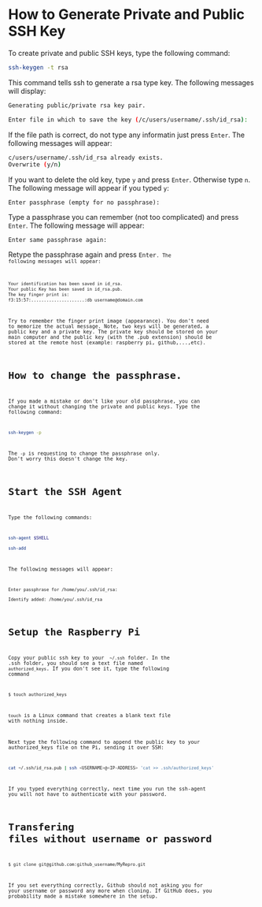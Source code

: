 # How to Generate Private and Public SSH Key

To create private and public SSH keys, type the following command:

```bash
ssh-keygen -t rsa
```
This command tells ssh to generate a rsa type key. The following messages will display:

```bash
Generating public/private rsa key pair.

Enter file in which to save the key (/c/users/username/.ssh/id_rsa):
```

If the file path is correct, do not type any informatin just press <code>Enter</code>. The following messages will appear:

```bash
c/users/username/.ssh/id_rsa already exists.
Overwrite (y/n)
```
If you want to delete the old key, type <code>y</code> and press <code>Enter</code>. Otherwise type <code>n</code>. The following message will appear if you typed <code>y</code>:

```
Enter passphrase (empty for no passphrase):
```

Type a passphrase you can remember (not too complicated) and press <code>Enter</code>. The following message will appear:

```
Enter same passphrase again:
```

Retype the passphrase again and press <code>Enter<code>. The following messages will appear:
  
```bash
Your identification has been saved in id_rsa.
Your public Key has been saved in id_rsa.pub.
The key finger print is:
f3:15:57:.....................:db username@domain.com
```

Try to remember the finger print image (appearance). You don't need to memorize the actual message.
Note, two keys will be generated, a public key and a private key. The private key should be stored on your main computer and the public key (with the .pub extension) should be stored at the remote host (example: raspberry pi, github,...,etc). 

# How to change the passphrase.
  
If you made a mistake or don't like your old passphrase, you can change it without changing the private and public keys. Type the following command:

```bash
ssh-keygen -p 
```
The <code>-p</code> is requesting to change the passphrase only. Don't worry this doesn't change the key.


# Start the SSH Agent

Type the following commands:
  
```bash
ssh-agent $SHELL

ssh-add
```

The following messages will appear:
```
Enter passphrase for /home/you/.ssh/id_rsa:
  
Identify added: /home/you/.ssh/id_rsa
```
  
# Setup the Raspberry Pi

Copy your public ssh key to your <code> ~/.ssh</code> folder. In the .ssh folder, you should see a text file named <code>authorized_keys</code>. If you don't see it, type the following command

```bash
$ touch authorized_keys
```
  
<code>touch</code> is a Linux command that creates a blank text file with nothing inside.

Next type the following command to append the public key to your authorized_keys file on the Pi, sending it over SSH:

```bash
cat ~/.ssh/id_rsa.pub | ssh <USERNAME>@<IP-ADDRESS> 'cat >> .ssh/authorized_keys'
```

If you typed everything correctly, next time you run the ssh-agent you will not have to authenticate with your password.

# Transfering files without username or password

```bash
$ git clone git@github.com:github_username/MyRepro.git
```
  
If you set everything correctly, Github should not asking you for your username or password any more when cloning. If GitHub does, you probability made a mistake somewhere in the setup.

